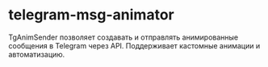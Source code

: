 # telegram-msg-animator
TgAnimSender позволяет создавать и отправлять анимированные сообщения в Telegram через API. Поддерживает кастомные анимации и автоматизацию.
